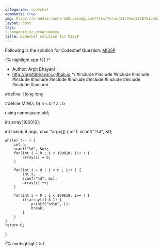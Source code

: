 ```yaml
---
categories: codechef
comments: true
img: https://s-media-cache-ak0.pinimg.com/736x/7e/ac/21/7eac217b7b1c55ab7fd56758e4e181be.jpg
layout: post
tags:
- competitive-programming
title: Codechef solution for MISSP
---
```


Following is the solution for Codechef Question: [MISSP](https://www.codechef.com/problems/MISSP)

{% highlight cpp %}
/*
 *  Author: Arpit Bhayani
 *  http://arpitbbhayani.github.io
 */
#include <cmath>
#include <cstdio>
#include <cstdlib>
#include <climits>
#include <deque>
#include <iostream>
#include <list>
#include <limits>
#include <map>
#include <queue>
#include <set>
#include <stack>
#include <vector>

#define ll long long

#define MIN(a, b) a < b ? a : b

using namespace std;

int array[100010];

int main(int argc, char *argv[]) {
    int t;
    scanf("%d", &t);

    while( t-- ) {
        int n;
        scanf("%d", &n);
        for(int i = 0 ; i < 100010; i++ ) {
            array[i] = 0;
        }

        for(int i = 0 ; i < n ; i++ ) {
            int x;
            scanf("%d", &x);
            array[x] ++;
        }

        for(int i = 0 ; i < 100010; i++ ) {
            if(array[i] & 1) {
                printf("%d\n", i);
                break;
            }
        }
    }
    return 0;
}

{% endhighlight %}
